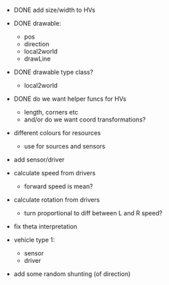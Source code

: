 - DONE add size/width to HVs

- DONE drawable:
  - pos
  - direction
  - local2world
  - drawLine
- DONE drawable type class?
  - local2world 

- DONE do we want helper funcs for HVs
  - length, corners etc
  - and/or do we want coord transformations?

- different colours for resources
  - use for sources and sensors

- add sensor/driver

- calculate speed from drivers
  - forward speed is mean?

- calculate rotation from drivers
  - turn proportional to diff between L and R speed?

- fix theta interpretation

- vehicle type 1:
  - sensor
  - driver

- add some random shunting (of direction)


